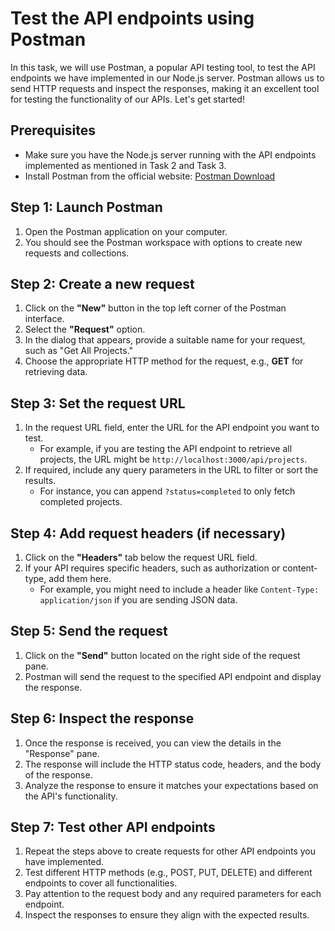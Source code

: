 # Test the API endpoints using Postman

In this task, we will use Postman, a popular API testing tool, to test the API endpoints we have implemented in our Node.js server. Postman allows us to send HTTP requests and inspect the responses, making it an excellent tool for testing the functionality of our APIs. Let's get started!

## Prerequisites
- Make sure you have the Node.js server running with the API endpoints implemented as mentioned in Task 2 and Task 3.
- Install Postman from the official website: [Postman Download](https://www.postman.com/downloads/)

## Step 1: Launch Postman
1. Open the Postman application on your computer.
2. You should see the Postman workspace with options to create new requests and collections.

## Step 2: Create a new request
1. Click on the **"New"** button in the top left corner of the Postman interface.
2. Select the **"Request"** option.
3. In the dialog that appears, provide a suitable name for your request, such as "Get All Projects."
4. Choose the appropriate HTTP method for the request, e.g., **GET** for retrieving data.

## Step 3: Set the request URL
1. In the request URL field, enter the URL for the API endpoint you want to test.
   - For example, if you are testing the API endpoint to retrieve all projects, the URL might be `http://localhost:3000/api/projects`.
2. If required, include any query parameters in the URL to filter or sort the results.
   - For instance, you can append `?status=completed` to only fetch completed projects.

## Step 4: Add request headers (if necessary)
1. Click on the **"Headers"** tab below the request URL field.
2. If your API requires specific headers, such as authorization or content-type, add them here.
   - For example, you might need to include a header like `Content-Type: application/json` if you are sending JSON data.

## Step 5: Send the request
1. Click on the **"Send"** button located on the right side of the request pane.
2. Postman will send the request to the specified API endpoint and display the response.

## Step 6: Inspect the response
1. Once the response is received, you can view the details in the "Response" pane.
2. The response will include the HTTP status code, headers, and the body of the response.
3. Analyze the response to ensure it matches your expectations based on the API's functionality.

## Step 7: Test other API endpoints
1. Repeat the steps above to create requests for other API endpoints you have implemented.
2. Test different HTTP methods (e.g., POST, PUT, DELETE) and different endpoints to cover all functionalities.
3. Pay attention to the request body and any required parameters for each endpoint.
4. Inspect the responses to ensure they align with the expected results.
